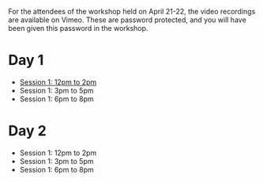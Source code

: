 For the attendees of the workshop held on April 21-22, the video recordings are available on Vimeo.
These are password protected, and you will have been given this password in the workshop.

# Day 1

* [Session 1: 12pm to 2pm](https://vimeo.com/539658968)
* Session 1: 3pm to 5pm
* Session 1: 6pm to 8pm

# Day 2

* Session 1: 12pm to 2pm
* Session 1: 3pm to 5pm
* Session 1: 6pm to 8pm


